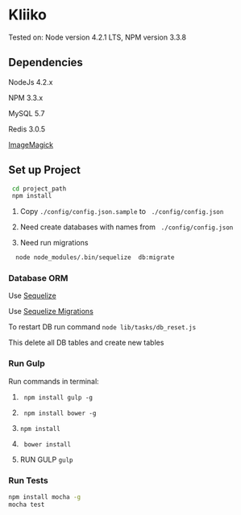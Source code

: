 # Kliiko
Tested on: Node version 4.2.1 LTS, NPM version 3.3.8

## Dependencies

NodeJs 4.2.x

NPM 3.3.x

MySQL 5.7

Redis 3.0.5

[ImageMagick](http://www.imagemagick.org/)

## Set up Project

```sh
 cd project_path
 npm install
```

1) Copy  ```./config/config.json.sample``` to  ``` ./config/config.json```

2) Need create databases with names from ``` ./config/config.json```

3) Need run migrations
```sh
  node node_modules/.bin/sequelize  db:migrate
```

### Database ORM

Use [Sequelize](http://docs.sequelizejs.com/en/latest/)

Use [Sequelize Migrations ](http://docs.sequelizejs.com/en/latest/docs/migrations/)


To restart DB run command
``` node lib/tasks/db_reset.js ```

This delete all DB tables and create new tables

### Run Gulp

Run commands in terminal:

1) ``` npm install gulp -g```

2) ``` npm install bower -g```

3) ``` npm install ```  

4) ``` bower install```

5) RUN GULP   ``` gulp ```


### Run Tests
 ```sh
 npm install mocha -g
 mocha test
 ```
